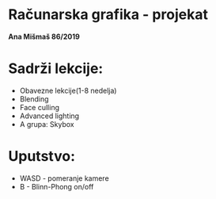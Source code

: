 # Računarska grafika - projekat

**Ana Mišmaš 86/2019**

# Sadrži lekcije:
- Obavezne lekcije(1-8 nedelja)
- Blending
- Face culling
- Advanced lighting
- A grupa: Skybox


# Uputstvo:
- WASD - pomeranje kamere
- B - Blinn-Phong on/off
